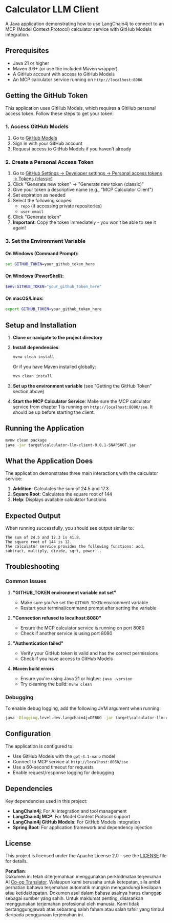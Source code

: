 <!--
CO_OP_TRANSLATOR_METADATA:
{
  "original_hash": "ac2459c0d5cc823922e3d9240a95028c",
  "translation_date": "2025-06-11T13:31:12+00:00",
  "source_file": "03-GettingStarted/03-llm-client/solution/java/README.md",
  "language_code": "ms"
}
-->
# Calculator LLM Client

A Java application demonstrating how to use LangChain4j to connect to an MCP (Model Context Protocol) calculator service with GitHub Models integration.

## Prerequisites

- Java 21 or higher
- Maven 3.6+ (or use the included Maven wrapper)
- A GitHub account with access to GitHub Models
- An MCP calculator service running on `http://localhost:8080`

## Getting the GitHub Token

This application uses GitHub Models, which requires a GitHub personal access token. Follow these steps to get your token:

### 1. Access GitHub Models
1. Go to [GitHub Models](https://github.com/marketplace/models)
2. Sign in with your GitHub account
3. Request access to GitHub Models if you haven’t already

### 2. Create a Personal Access Token
1. Go to [GitHub Settings → Developer settings → Personal access tokens → Tokens (classic)](https://github.com/settings/tokens)
2. Click "Generate new token" → "Generate new token (classic)"
3. Give your token a descriptive name (e.g., "MCP Calculator Client")
4. Set expiration as needed
5. Select the following scopes:
   - `repo` (if accessing private repositories)
   - `user:email`
6. Click "Generate token"
7. **Important**: Copy the token immediately - you won’t be able to see it again!

### 3. Set the Environment Variable

#### On Windows (Command Prompt):
```cmd
set GITHUB_TOKEN=your_github_token_here
```

#### On Windows (PowerShell):
```powershell
$env:GITHUB_TOKEN="your_github_token_here"
```

#### On macOS/Linux:
```bash
export GITHUB_TOKEN=your_github_token_here
```

## Setup and Installation

1. **Clone or navigate to the project directory**

2. **Install dependencies**:
   ```cmd
   mvnw clean install
   ```
   Or if you have Maven installed globally:
   ```cmd
   mvn clean install
   ```

3. **Set up the environment variable** (see "Getting the GitHub Token" section above)

4. **Start the MCP Calculator Service**:
   Make sure the MCP calculator service from chapter 1 is running on `http://localhost:8080/sse`. It should be up before starting the client.

## Running the Application

```cmd
mvnw clean package
java -jar target\calculator-llm-client-0.0.1-SNAPSHOT.jar
```

## What the Application Does

The application demonstrates three main interactions with the calculator service:

1. **Addition**: Calculates the sum of 24.5 and 17.3
2. **Square Root**: Calculates the square root of 144
3. **Help**: Displays available calculator functions

## Expected Output

When running successfully, you should see output similar to:

```
The sum of 24.5 and 17.3 is 41.8.
The square root of 144 is 12.
The calculator service provides the following functions: add, subtract, multiply, divide, sqrt, power...
```

## Troubleshooting

### Common Issues

1. **"GITHUB_TOKEN environment variable not set"**
   - Make sure you’ve set the `GITHUB_TOKEN` environment variable
   - Restart your terminal/command prompt after setting the variable

2. **"Connection refused to localhost:8080"**
   - Ensure the MCP calculator service is running on port 8080
   - Check if another service is using port 8080

3. **"Authentication failed"**
   - Verify your GitHub token is valid and has the correct permissions
   - Check if you have access to GitHub Models

4. **Maven build errors**
   - Ensure you're using Java 21 or higher: `java -version`
   - Try cleaning the build: `mvnw clean`

### Debugging

To enable debug logging, add the following JVM argument when running:
```cmd
java -Dlogging.level.dev.langchain4j=DEBUG -jar target\calculator-llm-client-0.0.1-SNAPSHOT.jar
```

## Configuration

The application is configured to:
- Use GitHub Models with the `gpt-4.1-nano` model
- Connect to MCP service at `http://localhost:8080/sse`
- Use a 60-second timeout for requests
- Enable request/response logging for debugging

## Dependencies

Key dependencies used in this project:
- **LangChain4j**: For AI integration and tool management
- **LangChain4j MCP**: For Model Context Protocol support
- **LangChain4j GitHub Models**: For GitHub Models integration
- **Spring Boot**: For application framework and dependency injection

## License

This project is licensed under the Apache License 2.0 - see the [LICENSE](../../../../../../03-GettingStarted/03-llm-client/solution/java/LICENSE) file for details.

**Penafian**:  
Dokumen ini telah diterjemahkan menggunakan perkhidmatan terjemahan AI [Co-op Translator](https://github.com/Azure/co-op-translator). Walaupun kami berusaha untuk ketepatan, sila ambil perhatian bahawa terjemahan automatik mungkin mengandungi kesilapan atau ketidaktepatan. Dokumen asal dalam bahasa asalnya harus dianggap sebagai sumber yang sahih. Untuk maklumat penting, disarankan menggunakan terjemahan profesional oleh manusia. Kami tidak bertanggungjawab atas sebarang salah faham atau salah tafsir yang timbul daripada penggunaan terjemahan ini.